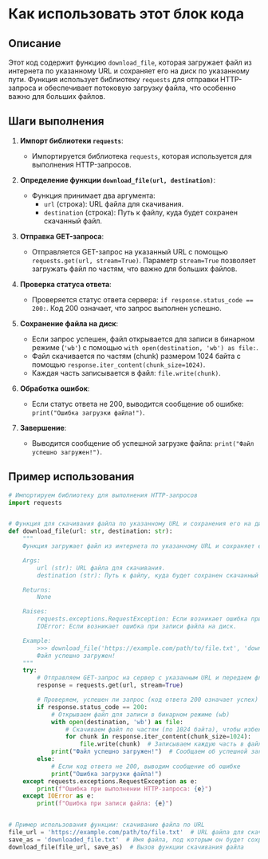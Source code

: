 Как использовать этот блок кода
=========================================================================================

Описание
-------------------------
Этот код содержит функцию `download_file`, которая загружает файл из интернета по указанному URL и сохраняет его на диск по указанному пути. Функция использует библиотеку `requests` для отправки HTTP-запроса и обеспечивает потоковую загрузку файла, что особенно важно для больших файлов.

Шаги выполнения
-------------------------
1. **Импорт библиотеки `requests`**:
   - Импортируется библиотека `requests`, которая используется для выполнения HTTP-запросов.

2. **Определение функции `download_file(url, destination)`**:
   - Функция принимает два аргумента:
     - `url` (строка): URL файла для скачивания.
     - `destination` (строка): Путь к файлу, куда будет сохранен скачанный файл.

3. **Отправка GET-запроса**:
   - Отправляется GET-запрос на указанный URL с помощью `requests.get(url, stream=True)`. Параметр `stream=True` позволяет загружать файл по частям, что важно для больших файлов.

4. **Проверка статуса ответа**:
   - Проверяется статус ответа сервера: `if response.status_code == 200:`. Код 200 означает, что запрос выполнен успешно.

5. **Сохранение файла на диск**:
   - Если запрос успешен, файл открывается для записи в бинарном режиме (`'wb'`) с помощью `with open(destination, 'wb') as file:`.
   - Файл скачивается по частям (chunk) размером 1024 байта с помощью `response.iter_content(chunk_size=1024)`.
   - Каждая часть записывается в файл: `file.write(chunk)`.

6. **Обработка ошибок**:
   - Если статус ответа не 200, выводится сообщение об ошибке: `print("Ошибка загрузки файла!")`.

7. **Завершение**:
   - Выводится сообщение об успешной загрузке файла: `print("Файл успешно загружен!")`.

Пример использования
-------------------------

```python
# Импортируем библиотеку для выполнения HTTP-запросов
import requests


# Функция для скачивания файла по указанному URL и сохранения его на диск.
def download_file(url: str, destination: str):
    """
    Функция загружает файл из интернета по указанному URL и сохраняет его на диск.

    Args:
        url (str): URL файла для скачивания.
        destination (str): Путь к файлу, куда будет сохранен скачанный файл.

    Returns:
        None

    Raises:
        requests.exceptions.RequestException: Если возникает ошибка при выполнении HTTP-запроса.
        IOError: Если возникает ошибка при записи файла на диск.

    Example:
        >>> download_file('https://example.com/path/to/file.txt', 'downloaded_file.txt')
        Файл успешно загружен!
    """
    try:
        # Отправляем GET-запрос на сервер с указанным URL и передаем флаг stream=True для постепенной загрузки файла
        response = requests.get(url, stream=True)

        # Проверяем, успешен ли запрос (код ответа 200 означает успех)
        if response.status_code == 200:
            # Открываем файл для записи в бинарном режиме (wb)
            with open(destination, 'wb') as file:
                # Скачиваем файл по частям (по 1024 байта), чтобы избежать проблем с памятью при больших файлах
                for chunk in response.iter_content(chunk_size=1024):
                    file.write(chunk)  # Записываем каждую часть в файл
            print("Файл успешно загружен!")  # Сообщаем об успешной загрузке
        else:
            # Если код ответа не 200, выводим сообщение об ошибке
            print("Ошибка загрузки файла!")
    except requests.exceptions.RequestException as e:
        print(f"Ошибка при выполнении HTTP-запроса: {e}")
    except IOError as e:
        print(f"Ошибка при записи файла: {e}")


# Пример использования функции: скачивание файла по URL
file_url = 'https://example.com/path/to/file.txt'  # URL файла для скачивания
save_as = 'downloaded_file.txt'  # Имя файла, под которым он будет сохранен на диске
download_file(file_url, save_as)  # Вызов функции скачивания файла